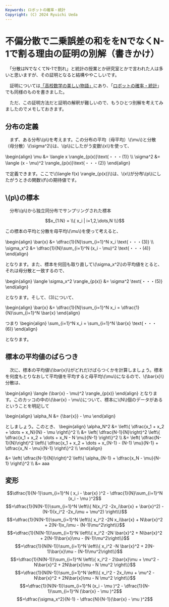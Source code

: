 ```yaml
---
Keywords: ロボットの確率・統計
Copyright: (C) 2024 Ryuichi Ueda
---
```


# 不偏分散で二乗誤差の和ををNでなくN-1で割る理由の証明の別解（書きかけ）

　「分散はNでなくてN-1で割れ」と統計の授業とか研究室とかで言われた人は多いと思いますが、その証明となると結構ややこしいです。

　証明については[「高校数学の美しい物語」](https://manabitimes.jp/math/1035)にあり、「[ロボットの確率・統計](https://amzn.to/4eYBEk4)」でも同様のものを書きました。

　ただ、この証明方法だと証明の解釈が難しいので、もうひとつ別解を考えてみましたのでメモしておきます。

## 分布の定義

　まず、ある分布\\(p\\)を考えます。この分布の平均（母平均）\\(\mu\\)と分散（母分散）\\(\sigma^2\\)は、\\(p\\)にしたがう変数\\(x\\)を使って、

\begin{align}
\mu &= \langle x \rangle_{p(x)}\text{・・・(1)} \\\\
\sigma^2 &= \langle (x - \mu)^2 \rangle_{p(x)}\text{・・・(2)} 
\end{align}

で定義できます。ここで\\(\langle f(x) \rangle_{p(x)}\\)は、\\(x\\)が分布\\(p\\)にしたがうときの関数\\(f\\)の期待値です。

## \\(p\\)の標本


　分布\\(p\\)から独立同分布でサンプリングされた標本

$$x_{1:N} = \\{ x_i | i=1,2,\dots,N \\}$$

この標本の平均と分散を母平均\\(\mu\\)を使って考えると、

\begin{align}
\bar{x} &= \dfrac{1}{N}\sum_{i=1}^N x_i \text{・・・(3)} \\\\
\sigma_x^2 &= \dfrac{1}{N}\sum_{i=1}^N (x_i - \mu)^2 \text{・・・(4)}
\end{align}


となります。また、標本を何回も取り直して\\(\sigma_x^2\\)の平均値をとると、それは母分散と一致するので、

\begin{align}
\langle \sigma_x^2 \rangle_{p(x)} &= \sigma^2 \text{・・・(5)}
\end{align}

となります。そして、(3)について、

\begin{align}
\bar{x} &= \dfrac{1}{N}\sum_{i=1}^N x_i = \dfrac{1}{N}\sum_{i=1}^N \bar{x}
\end{align}

つまり
\begin{align}
\sum_{i=1}^N x_i = \sum_{i=1}^N \bar{x} \text{・・・(6)}
\end{align}

となります。

## 標本の平均値のばらつき

　次に、標本の平均値\\(\bar{x}\\)がどれだけばらつくかを計算しましょう。標本を何度もとりなおして平均値を平均すると母平均\\(\mu\\)になるので、\\(\bar{x}\\)分散は、

\begin{align}
\langle (\bar{x} - \mu)^2 \rangle_{p(x)}
\end{align}
となります。このカッコの中の\\(\bar{x} - \mu\\)について、標本に\\(N\\)個のデータがあるということを明記して

\begin{align}
\alpha_N &= {\bar{x}} - \mu
\end{align}

としましょう。このとき、
\begin{align}
\alpha_N^2 &= \left\\{ \dfrac{x_1 + x_2 + \dots + x_N}{N} - \mu  \right\\}^2 \\\\
&= \left( \dfrac{N-1}{N}\right)^2 \left\\{ \dfrac{x_1 + x_2 + \dots + x_N - N \mu}{N-1}  \right\\}^2 \\\\
&= \left( \dfrac{N-1}{N}\right)^2 \left\\{ \dfrac{x_1 + x_2 + \dots + x_{N-1} - (N-1) \mu}{N-1}  + \dfrac{x_N - \mu}{N-1} \right\\}^2 \\\\
\end{align}

&= \left( \dfrac{N-1}{N}\right)^2 \left\\{ \alpha_{N-1} + \dfrac{x_N - \mu}{N-1} \right\\}^2 \\\\
&= aaa


## 変形


$$\dfrac{1}{N-1}\sum_{i=1}^N ( x_i - \bar{x} )^2 - \dfrac{1}{N}\sum_{i=1}^N (x_i - \mu )^2$$
$$=\dfrac{1}{N(N-1)}\sum_{i=1}^N \left\\{ N(x_i^2 -2x_i\bar{x} + \bar{x}^2) - (N-1)(x_i^2 -2x_i\mu + \mu^2) \right\\}$$
$$=\dfrac{1}{N(N-1)}\sum_{i=1}^N \left\\{ x_i^2 -2N x_i\bar{x} + N\bar{x}^2 + 2(N-1)x_i\mu - (N-1)\mu^2\right\\}$$
$$=\dfrac{1}{N(N-1)}\sum_{i=1}^N \left\\{ x_i^2 -2N \bar{x}^2 + N\bar{x}^2 + 2(N-1)\bar{x}\mu - (N-1)\mu^2\right\\}$$
$$=\dfrac{1}{N(N-1)}\sum_{i=1}^N \left\\{ x_i^2 -N \bar{x}^2 + 2(N-1)\bar{x}\mu - (N-1)\mu^2\right\\}$$
$$=\dfrac{1}{N(N-1)}\sum_{i=1}^N \left\\{ x_i^2 - 2\bar{x}\mu + \mu^2 - N\bar{x}^2 + 2N\bar{x}\mu - N \mu^2 \right\\}$$
$$=\dfrac{1}{N(N-1)}\sum_{i=1}^N \left\\{ x_i^2 - 2x_i\mu + \mu^2 - N\bar{x}^2 + 2N\bar{x}\mu - N \mu^2 \right\\}$$
$$=\dfrac{1}{N(N-1)}\sum_{i=1}^N  (x_i - \mu )^2 - \dfrac{1}{N-1}\sum_{i=1}^N  (\bar{x} - \mu )^2$$
$$=\dfrac{\sigma_x^2}{N-1} - \dfrac{N}{N-1}(\bar{x} - \mu )^2$$



